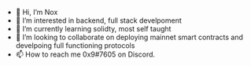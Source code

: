 - 👋 Hi, I’m Nox
- 👀 I’m interested in backend, full stack develpoment
- 🌱 I’m currently learning solidty, most self taught
- 💞️ I’m looking to collaborate on deploying mainnet smart contracts and develpoing full functioning protocols
- 📫 How to reach me 0x9#7605 on Discord.

<!---
0xnoxturnee/0xnoxturnee is a ✨ special ✨ repository because its `README.md` (this file) appears on your GitHub profile.
You can click the Preview link to take a look at your changes.
--->
